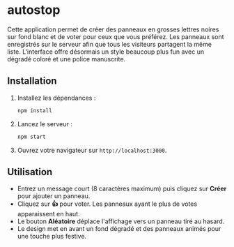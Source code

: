 # autostop

Cette application permet de créer des panneaux en grosses lettres noires sur fond blanc et de voter pour ceux que vous préférez. Les panneaux sont enregistrés sur le serveur afin que tous les visiteurs partagent la même liste. L'interface offre désormais un style beaucoup plus fun avec un dégradé coloré et une police manuscrite.

## Installation

1. Installez les dépendances :
   ```bash
   npm install
   ```
2. Lancez le serveur :
   ```bash
   npm start
   ```
3. Ouvrez votre navigateur sur `http://localhost:3000`.

## Utilisation

- Entrez un message court (8 caractères maximum) puis cliquez sur **Créer** pour ajouter un panneau.
- Cliquez sur **👍** pour voter. Les panneaux ayant le plus de votes apparaissent en haut.
- Le bouton **Aléatoire** déplace l'affichage vers un panneau tiré au hasard.
- Le design met en avant un fond dégradé et des panneaux animés pour une touche plus festive.
